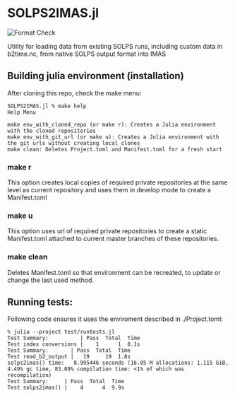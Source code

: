 # SOLPS2IMAS.jl

![Format Check](https://github.com/ProjectTorreyPines/SOLPS2IMAS.jl/actions/workflows/format_check.yml/badge.svg)

Utility for loading data from existing SOLPS runs, including custom data in b2time.nc,
from native SOLPS output format into IMAS

## Building julia environment (installation)

After cloning this repo, check the make menu:
```
SOLPS2IMAS.jl % make help
Help Menu

make env_with_cloned_repo (or make r): Creates a Julia environment with the cloned repositories
make env_with_git_url (or make u): Creates a Julia environment with the git urls without creating local clones
make clean: Deletes Project.toml and Manifest.toml for a fresh start
```

### make r
This option creates local copies of required private repositories at the same level as current repository and uses them in develop mode to create a Manifest.toml

### make u
This option uses url of required private repositories to create a static Manifest.toml attached to current master branches of these repositories.

### make clean
Deletes Manifest.toml so that environment can be recreated, to update or change the last used method.

## Running tests:

Following code ensures it uses the enviroment described in ./Project.toml:

```
% julia --project test/runtests.jl
Test Summary:          | Pass  Total  Time
Test index conversions |    1      1  0.1s
Test Summary:       | Pass  Total  Time
Test read_b2_output |   19     19  1.8s
solps2imas() time:   8.995446 seconds (16.05 M allocations: 1.115 GiB, 4.49% gc time, 83.09% compilation time: <1% of which was recompilation)
Test Summary:     | Pass  Total  Time
Test solps2imas() |    4      4  9.9s
```
